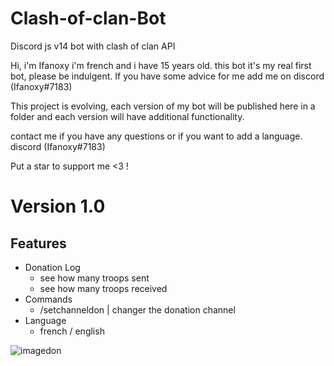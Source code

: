 # Clash-of-clan-Bot
Discord js v14 bot with clash of clan API 

Hi, i'm Ifanoxy i'm french and i have 15 years old.
this bot it's my real first bot, please be indulgent. If you have some advice for me add me on discord (Ifanoxy#7183)

This project is evolving, each version of my bot will be published here in a folder and each version will have additional functionality.

contact me if you have any questions or if you want to add a language. discord (Ifanoxy#7183)

Put a star to support me <3 !

# Version 1.0
## Features

- Donation Log
  - see how many troops sent
  - see how many troops received
- Commands
	- /setchanneldon | changer the donation channel
- Language
	- french / english

![imagedon](https://github.com/ifanoxy/Clash-of-clan-Bot/blob/main/Version%201.0%20-%20Donation%20logger%20Clash%20Of%20Clash%20Bot/img/donexample.png)
